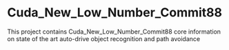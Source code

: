 # Cuda_New_Low_Number_Commit88
This project contains Cuda_New_Low_Number_Commit88 core information on state of the art auto-drive object recognition and path avoidance
